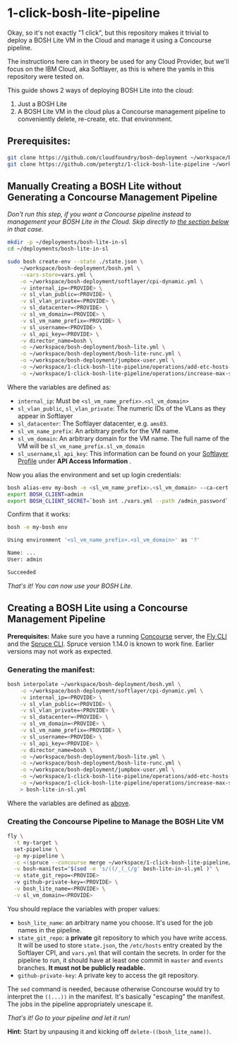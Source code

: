 # 1-click-bosh-lite-pipeline

Okay, so it's not exactly "1 click", but this repository makes it trivial to deploy a BOSH Lite VM in the Cloud and manage it using a Concourse pipeline.

The instructions here can in theory be used for any Cloud Provider, but we'll focus on the IBM Cloud, aka Softlayer, as this is where the yamls in this repository were tested on.

This guide shows 2 ways of deploying BOSH Lite into the cloud:
1. Just a BOSH Lite
2. A BOSH Lite VM in the cloud plus a Concourse management pipeline to conveniently delete, re-create, etc. that environment.

## Prerequisites:

```bash
git clone https://github.com/cloudfoundry/bosh-deployment ~/workspace/bosh-deployment
git clone https://github.com/petergtz/1-click-bosh-lite-pipeline ~/workspace/1-click-bosh-lite-pipeline
```

## Manually Creating a BOSH Lite without Generating a Concourse Management Pipeline

_Don't run this step, if you want a Concourse pipeline instead to management your BOSH Lite in the Cloud. Skip directly to [the section below](#creating-a-bosh-lite-using-a-concourse-management-pipeline) in that case._

```bash
mkdir -p ~/deployments/bosh-lite-in-sl
cd ~/deployments/bosh-lite-in-sl

sudo bosh create-env --state ./state.json \
    ~/workspace/bosh-deployment/bosh.yml \
    --vars-store=vars.yml \
    -o ~/workspace/bosh-deployment/softlayer/cpi-dynamic.yml \
    -v internal_ip=<PROVIDE> \
    -v sl_vlan_public=<PROVIDE> \
    -v sl_vlan_private=<PROVIDE> \
    -v sl_datacenter=<PROVIDE> \
    -v sl_vm_domain=<PROVIDE> \
    -v sl_vm_name_prefix=<PROVIDE> \
    -v sl_username=<PROVIDE> \
    -v sl_api_key=<PROVIDE> \
    -v director_name=bosh \
    -o ~/workspace/bosh-deployment/bosh-lite.yml \
    -o ~/workspace/bosh-deployment/bosh-lite-runc.yml \
    -o ~/workspace/bosh-deployment/jumpbox-user.yml \
    -o ~/workspace/1-click-bosh-lite-pipeline/operations/add-etc-hosts-entry.yml \
    -o ~/workspace/1-click-bosh-lite-pipeline/operations/increase-max-speed.yml
```

Where the variables are defined as:
- `internal_ip`: Must be `<sl_vm_name_prefix>.<sl_vm_domain>`
- `sl_vlan_public`, `sl_vlan_private`: The numeric IDs of the VLans as they appear in Softlayer
- `sl_datacenter`: The Softlayer datacenter, e.g. `ams03`.
- `sl_vm_name_prefix`: An arbitrary prefix for the VM name.
- `sl_vm_domain`: An arbitrary domain for the VM name. The full name of the VM will be `sl_vm_name_prefix.sl_vm_domain`
- `sl_username`,`sl_api_key`: This information can be found on your [Softlayer Profile](https://control.softlayer.com/account/user/profile) under **API Access Information** .

Now you alias the environment and set up login credentials:

```bash
bosh alias-env my-bosh -e <sl_vm_name_prefix>.<sl_vm_domain> --ca-cert <(bosh int ./vars.yml --path /director_ssl/ca)
export BOSH_CLIENT=admin
export BOSH_CLIENT_SECRET=`bosh int ./vars.yml --path /admin_password`
```

Confirm that it works:
```bash
bosh -e my-bosh env

Using environment '<sl_vm_name_prefix>.<sl_vm_domain>' as '?'

Name: ...
User: admin

Succeeded
```

_That's it! You can now use your BOSH Lite._


## Creating a BOSH Lite using a Concourse Management Pipeline

**Prerequisites:** Make sure you have a running [Concourse](https://concourse.ci) server, the [Fly CLI](https://concourse.ci/fly-cli.html) and the [Spruce CLI](https://github.com/geofffranks/spruce#how-do-i-get-started). Spruce version 1.14.0 is known to work fine. Earlier versions may not work as expected.

### Generating the manifest:
```bash
bosh interpolate ~/workspace/bosh-deployment/bosh.yml \
    -o ~/workspace/bosh-deployment/softlayer/cpi-dynamic.yml \
    -v internal_ip=<PROVIDE> \
    -v sl_vlan_public=<PROVIDE> \
    -v sl_vlan_private=<PROVIDE> \
    -v sl_datacenter=<PROVIDE> \
    -v sl_vm_domain=<PROVIDE> \
    -v sl_vm_name_prefix=<PROVIDE> \
    -v sl_username=<PROVIDE> \
    -v sl_api_key=<PROVIDE> \
    -v director_name=bosh \
    -o ~/workspace/bosh-deployment/bosh-lite.yml \
    -o ~/workspace/bosh-deployment/bosh-lite-runc.yml \
    -o ~/workspace/bosh-deployment/jumpbox-user.yml \
    -o ~/workspace/1-click-bosh-lite-pipeline/operations/add-etc-hosts-entry.yml \
    -o ~/workspace/1-click-bosh-lite-pipeline/operations/increase-max-speed.yml \
    > bosh-lite-in-sl.yml
```

Where the variables are defined as [above](#manually-creating-a-bosh-lite-without-generating-a-concourse-management-pipeline).

### Creating the Concourse Pipeline to Manage the BOSH Lite VM

```bash
fly \
  -t my-target \
  set-pipeline \
  -p my-pipeline \
  -c <(spruce --concourse merge ~/workspace/1-click-bosh-lite-pipeline/template.yml ~/workspace/1-click-bosh-lite-pipeline/deploy-and-test-cf.yml) \
  -v bosh-manifest="$(sed -e 's/((/_(_(/g' bosh-lite-in-sl.yml )" \
  -v state_git_repo=<PROVIDE>
  -v github-private-key=<PROVIDE> \
  -v bosh_lite_name=<PROVIDE> \
  -v sl_vm_domain=<PROVIDE>
```

You should replace the variables with proper values:
- `bosh_lite_name`: an arbitrary name you choose. It's used for the job names in the pipeline.
- `state_git_repo`: a **private** git repository to which you have write access. It will be used to store `state.json`, the `/etc/hosts` entry created by the Softlayer CPI, and `vars.yml` that will contain the secrets. In order for the pipeline to run, it should have at least one commit in `master` and `events` branches. **It must not be publicly readable.**
- `github-private-key`: A private key to access the git repository.

The `sed` command is needed, because otherwise Concourse would try to interpret the `((...))` in the manifest. It's basically "escaping" the manifest. The jobs in the pipeline appropriately unescape it.

_That's it! Go to your pipeline and let it run!_

__Hint:__ Start by unpausing it and kicking off `delete-((bosh_lite_name))`.

